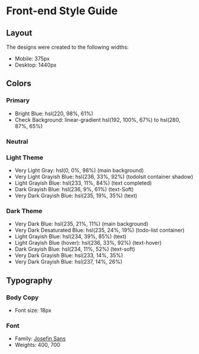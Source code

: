 # Front-end Style Guide

## Layout

The designs were created to the following widths:

- Mobile: 375px
- Desktop: 1440px

## Colors

### Primary

- Bright Blue: hsl(220, 98%, 61%)
- Check Background: linear-gradient hsl(192, 100%, 67%) to hsl(280, 87%, 65%)

### Neutral

### Light Theme

- Very Light Gray: hsl(0, 0%, 98%)				(main background)
- Very Light Grayish Blue: hsl(236, 33%, 92%)	(todolsit container shadow)
- Light Grayish Blue: hsl(233, 11%, 84%)		(text completed)
- Dark Grayish Blue: hsl(236, 9%, 61%)			(text-Soft)
- Very Dark Grayish Blue: hsl(235, 19%, 35%)	(text)

### Dark Theme

- Very Dark Blue: hsl(235, 21%, 11%) (main background)
- Very Dark Desaturated Blue: hsl(235, 24%, 19%)		(todo-list container)
- Light Grayish Blue: hsl(234, 39%, 85%)				(text)
- Light Grayish Blue (hover): hsl(236, 33%, 92%)		(text-hover)
- Dark Grayish Blue: hsl(234, 11%, 52%)					(text-soft)
- Very Dark Grayish Blue: hsl(233, 14%, 35%)
- Very Dark Grayish Blue: hsl(237, 14%, 26%)



## Typography

### Body Copy

- Font size: 18px

### Font

- Family: [Josefin Sans](https://fonts.google.com/specimen/Josefin+Sans)
- Weights: 400, 700
